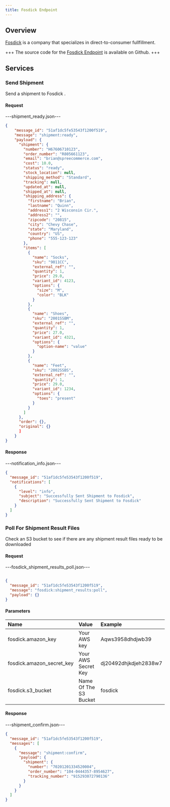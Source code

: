 ```yaml
---
title: Fosdick Endpoint
---
```


## Overview

[Fosdick](http://www.fosdickfulfillment.com/) is a company that specializes in direct-to-consumer fullfillment.

+++
The source code for the [Fosdick Endpoint](https://github.com/spree/fosdick_endpoint/) is available on Github.
+++

## Services

### Send Shipment

Send a shipment to Fosdick .

#### Request

---shipment_ready.json---
```json
{
    "message_id": "51af1dc5fe53543f1200f519",
    "message": "shipment:ready",
    "payload": {
      "shipment": {
        "number": "H67606710123",
        "order_number": "R805661123",
        "email": "brian@spreecommerce.com",
        "cost": 10.0,
        "status": "ready",
        "stock_location": null,
        "shipping_method": "Standard",
        "tracking": null,
        "updated_at": null,
        "shipped_at": null,
        "shipping_address": {
          "firstname": "Brian",
          "lastname": "Quinn",
          "address1": "2 Wisconsin Cir.",
          "address2": "",
          "zipcode": "20815",
          "city": "Chevy Chase",
          "state": "Maryland",
          "country": "US",
          "phone": "555-123-123"
        },
        "items": [
          {
            "name": "Socks",
            "sku": "9011CC",
            "external_ref": "",
            "quantity": 1,
            "price": 29.0,
            "variant_id": 4123,
            "options": {
              "size": "M",
              "color": "BLK"
            }
          },
          {
            "name": "Shoes",
            "sku": "2001SSBM",
            "external_ref": "",
            "quantity": 1,
            "price": 27.0,
            "variant_id": 4321,
            "options": {
              "option-name": "value"
            }
          },
          {
            "name": "Feet",
            "sku": "2002SSBS",
            "external_ref": "",
            "quantity": 1,
            "price": 29.0,
            "variant_id": 1234,
            "options": {
              "toes": "present"
            }
          }
        ]
      },
      "order": {},
      "original": {}
      ]
    }
}
```

#### Response

---notification_info.json---

```json
{
  "message_id": "51af1dc5fe53543f1200f519",
  "notifications": [
    {
      "level": "info",
      "subject": "Successfully Sent Shipment to Fosdick",
      "description": "Successfully Sent Shipment to Fosdick"
    }
  ]
}
```

### Poll For Shipment Result Files

Check an S3 bucket to see if there are any shipment result files ready to be downloaded

#### Request

---fosdick_shipment_results_poll.json---
```json

{
  "message_id": "51af1dc5fe53543f1200f519",
  "message": "fosdick:shipment_results:poll",
  "payload": {}
}
```

#### Parameters

| Name | Value | Example |
| :----| :-----| :------ |
| fosdick.amazon_key | Your AWS key | Aqws3958dhdjwb39 |
| fosdick.amazon_secret_key | Your AWS Secret Key | dj20492dhjkdjeh2838w7 |
| fosdick.s3_bucket | Name Of The S3 Bucket | fosdick |

#### Response

---shipment_confirm.json---
```json
{
  "message_id": "51af1dc5fe53543f1200f519",
  "messages": [
    {
      "message": "shipment:confirm",
      "payload": {
        "shipment": {
          "number": "70201201334520004",
          "order_number": "104-0444357-8954627",
          "tracking_number": "915293072790136"
        }
      }
    }
  ]
}
```